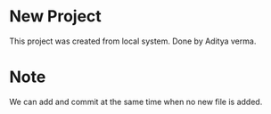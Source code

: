 # New Project

This project was created from local system.
Done by Aditya verma.

# Note

We can add and commit at the same time when no new file is added.
